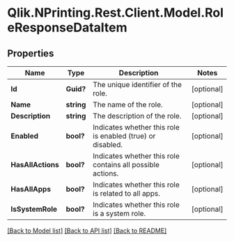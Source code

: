 # Qlik.NPrinting.Rest.Client.Model.RoleResponseDataItem
## Properties

Name | Type | Description | Notes
------------ | ------------- | ------------- | -------------
**Id** | **Guid?** | The unique identifier of the role. | [optional] 
**Name** | **string** | The name of the role. | [optional] 
**Description** | **string** | The description of the role. | [optional] 
**Enabled** | **bool?** | Indicates whether this role is enabled (true) or disabled. | [optional] 
**HasAllActions** | **bool?** | Indicates whether this role contains all possible actions. | [optional] 
**HasAllApps** | **bool?** | Indicates whether this role is related to all apps. | [optional] 
**IsSystemRole** | **bool?** | Indicates whether this role is a system role. | [optional] 

[[Back to Model list]](../README.md#documentation-for-models) [[Back to API list]](../README.md#documentation-for-api-endpoints) [[Back to README]](../README.md)

